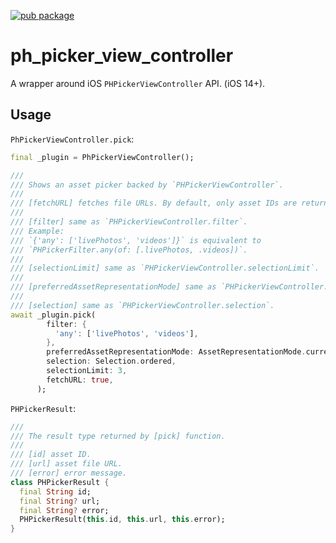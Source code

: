 [![pub package](https://img.shields.io/pub/v/ph_picker_view_controller.svg)](https://pub.dev/packages/ph_picker_view_controller)

# ph_picker_view_controller

A wrapper around iOS `PHPickerViewController` API. (iOS 14+).

## Usage

`PhPickerViewController.pick`:

```dart
final _plugin = PhPickerViewController();

///
/// Shows an asset picker backed by `PHPickerViewController`.
///
/// [fetchURL] fetches file URLs. By default, only asset IDs are returned.
///
/// [filter] same as `PHPickerViewController.filter`.
/// Example:
/// `{'any': ['livePhotos', 'videos']}` is equivalent to
/// `PHPickerFilter.any(of: [.livePhotos, .videos])`.
///
/// [selectionLimit] same as `PHPickerViewController.selectionLimit`.
///
/// [preferredAssetRepresentationMode] same as `PHPickerViewController.preferredAssetRepresentationMode`.
///
/// [selection] same as `PHPickerViewController.selection`.
await _plugin.pick(
        filter: {
          'any': ['livePhotos', 'videos'],
        },
        preferredAssetRepresentationMode: AssetRepresentationMode.current,
        selection: Selection.ordered,
        selectionLimit: 3,
        fetchURL: true,
      );
```

`PHPickerResult`:

```dart
///
/// The result type returned by [pick] function.
///
/// [id] asset ID.
/// [url] asset file URL.
/// [error] error message.
class PHPickerResult {
  final String id;
  final String? url;
  final String? error;
  PHPickerResult(this.id, this.url, this.error);
}
```
